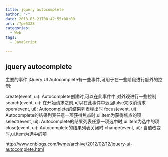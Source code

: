 ```yaml
---
title: jquery autocomplete
author: "-"
date: 2013-03-21T08:42:55+00:00
url: /?p=5328
categories:
  - Web
tags:
  - JavaScript

---
```

## jquery autocomplete
主要的事件 jQuery UI Autocomplete有一些事件,可用于在一些阶段进行额外的控制: 

create(event, ui): Autocomplete创建时,可以在此事件中,对外观进行一些控制 search(event, ui):  在开始请求之前,可以在此事件中返回false来取消请求 open(event, ui): Autocomplete的结果列表弹出时 focus(event, ui): Autocomplete的结果列表任意一项获得焦点时,ui.item为获得焦点的项 select(event, ui): Autocomplete的结果列表任意一项选中时,ui.item为选中的项 close(event, ui): Autocomplete的结果列表关闭时 change(event, ui): 当值改变时,ui.item为选中的项

http://www.cnblogs.com/lwme/archive/2012/02/12/jquery-ui-autocomplete.html